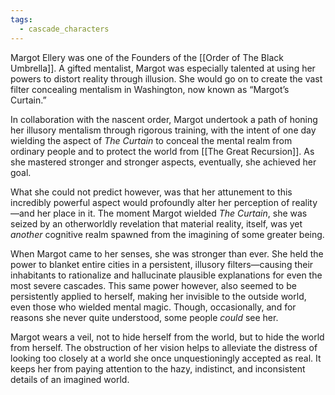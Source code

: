```yaml
---
tags:
  - cascade_characters
---
```


Margot Ellery was one of the Founders of the [[Order of The Black Umbrella]]. A gifted mentalist, Margot was especially talented at using her powers to distort reality through illusion. She would go on to create the vast filter concealing mentalism in Washington, now known as “Margot’s Curtain.”

In collaboration with the nascent order, Margot undertook a path of honing her illusory mentalism through rigorous training, with the intent of one day wielding the aspect of *The Curtain* to conceal the mental realm from ordinary people and to protect the world from [[The Great Recursion]]. As she mastered stronger and stronger aspects, eventually, she achieved her goal.

What she could not predict however, was that her attunement to this incredibly powerful aspect would profoundly alter her perception of reality—and her place in it. The moment Margot wielded *The Curtain*, she was seized by an otherworldly revelation that material reality, itself, was yet *another* cognitive realm spawned from the imagining of some greater being. 

When Margot came to her senses, she was stronger than ever. She held the power to blanket entire cities in a persistent, illusory filters—causing their inhabitants to rationalize and hallucinate plausible explanations for even the most severe cascades. This same power however, also seemed to be persistently applied to herself, making her invisible to the outside world, even those who wielded mental magic. Though, occasionally, and for reasons she never quite understood, some people *could* see her.

Margot wears a veil, not to hide herself from the world, but to hide the world from herself. The obstruction of her vision helps to alleviate the distress of looking too closely at a world she once unquestioningly accepted as real. It keeps her from paying attention to the hazy, indistinct, and inconsistent details of an imagined world. 